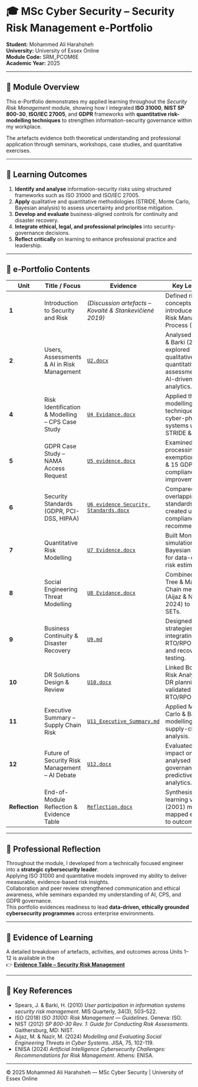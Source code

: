 # 🎓 MSc Cyber Security – Security Risk Management e-Portfolio  
**Student:** Mohammed Ali Harahsheh  
**University:** University of Essex Online  
**Module Code:** SRM_PCOM6E  
**Academic Year:** 2025  

---

## 📘 Module Overview
This e-Portfolio demonstrates my applied learning throughout the *Security Risk Management* module, showing how I integrated **ISO 31000**, **NIST SP 800-30**, **ISO/IEC 27005**, and **GDPR** frameworks with **quantitative risk-modelling techniques** to strengthen information-security governance within my workplace.  

The artefacts evidence both theoretical understanding and professional application through seminars, workshops, case studies, and quantitative exercises.  


---

## 🎯 Learning Outcomes
1. **Identify and analyse** information-security risks using structured frameworks such as ISO 31000 and ISO/IEC 27005.  
2. **Apply** qualitative and quantitative methodologies (STRIDE, Monte Carlo, Bayesian analysis) to assess uncertainty and prioritise mitigation.  
3. **Develop and evaluate** business-aligned controls for continuity and disaster recovery.  
4. **Integrate ethical, legal, and professional principles** into security-governance decisions.  
5. **Reflect critically** on learning to enhance professional practice and leadership.

---

## 📂 e-Portfolio Contents

| Unit | Title / Focus | Evidence | Key Learning |
|------|----------------|-----------|---------------|
| **1** | Introduction to Security and Risk | *(Discussion artefacts – Kovaitė & Stankevičienė 2019)* | Defined risk concepts and introduced the Risk Management Process (RMP). |
| **2** | Users, Assessments & AI in Risk Management | [`U2.docx`](U2.docx) | Analysed Spears & Barki (2010); explored qualitative vs quantitative assessments and AI-driven analytics. |
| **4** | Risk Identification & Modelling – CPS Case Study | [`U4 Evidance.docx`](U4%20Evidance.docx) | Applied threat-modelling techniques to cyber-physical systems using STRIDE & DFD. |
| **5** | GDPR Case Study – NAMA Access Request | [`U5 evidence.docx`](U5%20evidence.docx) | Examined lawful-processing exemptions (Art 6 & 15 GDPR) and compliance improvements. |
| **6** | Security Standards (GDPR, PCI-DSS, HIPAA) | [`U6 evidence Security Standards.docx`](U6%20evidence%20Security%20Standards.docx) | Compared overlapping standards and created unified compliance recommendations. |
| **7** | Quantitative Risk Modelling | [`U7 Evidence.docx`](U7%20Evidence.docx) | Built Monte Carlo simulations & Bayesian models for data-driven risk estimation. |
| **8** | Social Engineering Threat Modelling | [`U8 Evidance.docx`](U8%20Evidance.docx) | Combined Attack Tree & Markov Chain methods (Aijaz & Nazir 2024) to quantify SETs. |
| **9** | Business Continuity & Disaster Recovery | [`U9.md`](U9.md) | Designed BC/DR strategies integrating RTO/RPO metrics and recovery testing. |
| **10** | DR Solutions Design & Review | [`U10.docx`](U10.docx) | Linked Bow-Tie Risk Analysis to DR planning and validated RTO/RPO metrics. |
| **11** | Executive Summary – Supply Chain Risk | [`U11_Executive_Summary.md`](U11_Executive_Summary.md) | Applied Monte Carlo & Bayesian modelling to supply-chain risk analysis. |
| **12** | Future of Security Risk Management – AI Debate | [`U12.docx`](U12.docx) | Evaluated AI & ML impact on SRM; analysed ethical governance and predictive analytics. |
| **Reflection** | End-of-Module Reflection & Evidence Table | [`Reflection.docx`](Reflection.docx) | Synthesised learning via Rolfe (2001) model and mapped evidence to outcomes. |

---

## 🧠 Professional Reflection
Throughout the module, I developed from a technically focused engineer into a **strategic cybersecurity leader**.  
Applying ISO 31000 and quantitative models improved my ability to deliver measurable, evidence-based risk insights.  
Collaboration and peer review strengthened communication and ethical awareness, while seminars expanded my understanding of AI, CPS, and GDPR governance.  
This portfolio evidences readiness to lead **data-driven, ethically grounded cybersecurity programmes** across enterprise environments.

---

## 🧩 Evidence of Learning
A detailed breakdown of artefacts, activities, and outcomes across Units 1–12 is available in the  
👉 [**Evidence Table – Security Risk Management**](EvidenceTable.md)

---

## 🧾 Key References
- Spears, J. & Barki, H. (2010) *User participation in information systems security risk management*. MIS Quarterly, 34(3), 503–522.  
- ISO (2018) *ISO 31000: Risk Management — Guidelines*. Geneva: ISO.  
- NIST (2012) *SP 800-30 Rev. 1: Guide for Conducting Risk Assessments*. Gaithersburg, MD: NIST.  
- Aijaz, M. & Nazir, M. (2024) *Modelling and Evaluating Social Engineering Threats in Cyber Systems*. JISA, 75, 102-119.  
- ENISA (2024) *Artificial Intelligence Cybersecurity Challenges: Recommendations for Risk Management*. Athens: ENISA.  

---

© 2025 Mohammed Ali Harahsheh — MSc Cyber Security | University of Essex Online
